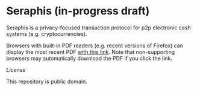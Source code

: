 # Seraphis (in-progress draft)

Seraphis is a privacy-focused transaction protocol for p2p electronic cash systems (e.g. cryptocurrencies).

Browsers with built-in PDF readers (e.g. recent versions of Firefox) can display the most recent PDF [with this link](https://raw.githubusercontent.com/UkoeHB/Seraphis/master/Seraphis-0-0-3.pdf). Note that non-supporting browsers may automatically download the PDF if you click the link.


*License*

This repository is public domain.
